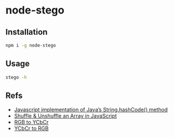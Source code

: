 # node-stego

## Installation

```bash
npm i -g node-stego
```

## Usage

```bash
stego -h
```

## Refs

- [Javascript implementation of Java’s String.hashCode() method](https://werxltd.com/wp/2010/05/13/javascript-implementation-of-javas-string-hashcode-method/)
- [Shuffle & Unshuffle an Array in JavaScript](https://gist.github.com/iSWORD/13f715370e56703f6c973b6dd706bbbd)
- [RGB to YCbCr](https://makarandtapaswi.wordpress.com/2009/07/20/why-the-rgb-to-ycbcr/)
- [YCbCr to RGB](https://stackoverflow.com/questions/21264648/javascript-convert-yuv-to-rgb)
